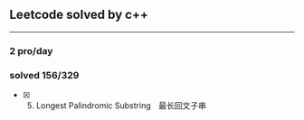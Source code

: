 ## Leetcode solved by c++

------
### 2 pro/day
### solved 156/329
- [x] 5. Longest Palindromic Substring　最长回文子串
